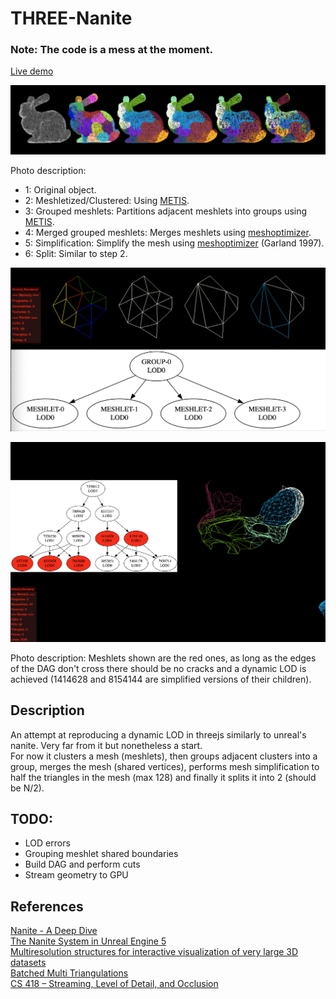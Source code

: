 # THREE-Nanite
### Note: The code is a mess at the moment.

[Live demo](https://aifanatic.github.io/three-nanite/dist/index.html)
<p align=center>
<img src="./screenshots/showcase.png">
</p>

Photo description:
- 1: Original object.
- 2: Meshletized/Clustered: Using [METIS](https://github.com/KarypisLab/METIS).
- 3: Grouped meshlets: Partitions adjacent meshlets into groups using [METIS](https://github.com/KarypisLab/METIS).
- 4: Merged grouped meshlets: Merges meshlets using [meshoptimizer](https://github.com/zeux/meshoptimizer).
- 5: Simplification: Simplify the mesh using [meshoptimizer](https://github.com/zeux/meshoptimizer) (Garland 1997).
- 6: Split: Similar to step 2.

<p align="center">
<img src="./screenshots/showcase2.png">
</p>

<p align="center">
<img src="./screenshots/showcase3.png">
</p>

Photo description:
Meshlets shown are the red ones, as long as the edges of the DAG don't cross there should be no cracks and a dynamic LOD is achieved (1414628 and 8154144 are simplified versions of their children).

## Description
An attempt at reproducing a dynamic LOD in threejs similarly to unreal's nanite.
Very far from it but nonetheless a start.
<br>
For now it clusters a mesh (meshlets), then groups adjacent clusters into a group, merges the mesh (shared vertices), performs mesh simplification to half the triangles in the mesh (max 128) and finally it splits it into 2 (should be N/2).

## TODO:
- LOD errors
- Grouping meshlet shared boundaries
- Build DAG and perform cuts
- Stream geometry to GPU

## References
[Nanite - A Deep Dive](https://advances.realtimerendering.com/s2021/Karis_Nanite_SIGGRAPH_Advances_2021_final.pdf)
<br />
[The Nanite System in Unreal Engine 5](https://www.medien.ifi.lmu.de/lehre/ws2122/gp/slides/gp-ws2122-extra-nanite.pdf)
<br />
[Multiresolution structures
for interactive visualization
of very large 3D datasets](https://vcg.isti.cnr.it/~ponchio/download/ponchio_phd.pdf)
<br />
[Batched Multi Triangulations](https://vcg.isti.cnr.it/Publications/2005/CGGMPS05/Slide_BatchedMT_Vis05.pdf)
<br />
[CS 418 – Streaming, Level of Detail, and Occlusion
](https://cs418.cs.illinois.edu/website/text/nanite.html)